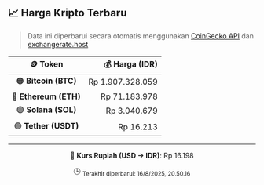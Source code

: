 

<!-- HARGA_KRIPTO -->
## 📈 Harga Kripto Terbaru

> Data ini diperbarui secara otomatis menggunakan [CoinGecko API](https://www.coingecko.com/) dan [exchangerate.host](https://exchangerate.host/)

<div align="center">

| 🪙 Token | 💰 Harga (IDR) |
|:------:|---------------:|
| 🟠 **Bitcoin (BTC)**   | Rp 1.907.328.059 |
| 🔵 **Ethereum (ETH)**  | Rp 71.183.978 |
| 🟣 **Solana (SOL)**    | Rp 3.040.679 |
| 🟢 **Tether (USDT)**   | Rp 16.213 |

---

💱 **Kurs Rupiah (USD → IDR)**: Rp 16.198

🕒 <sub>Terakhir diperbarui: 16/8/2025, 20.50.16</sub>

</div>
<!-- /HARGA_KRIPTO -->